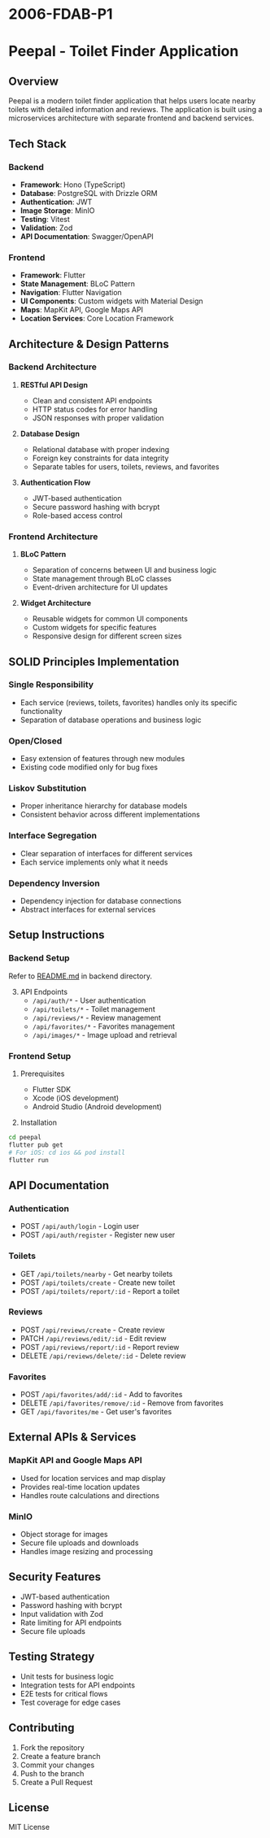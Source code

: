 # 2006-FDAB-P1

# Peepal - Toilet Finder Application

## Overview
Peepal is a modern toilet finder application that helps users locate nearby toilets with detailed information and reviews. The application is built using a microservices architecture with separate frontend and backend services.

## Tech Stack

### Backend
- **Framework**: Hono (TypeScript)
- **Database**: PostgreSQL with Drizzle ORM
- **Authentication**: JWT
- **Image Storage**: MinIO
- **Testing**: Vitest
- **Validation**: Zod
- **API Documentation**: Swagger/OpenAPI

### Frontend
- **Framework**: Flutter
- **State Management**: BLoC Pattern
- **Navigation**: Flutter Navigation
- **UI Components**: Custom widgets with Material Design
- **Maps**: MapKit API, Google Maps API
- **Location Services**: Core Location Framework

## Architecture & Design Patterns

### Backend Architecture
1. **RESTful API Design**
   - Clean and consistent API endpoints
   - HTTP status codes for error handling
   - JSON responses with proper validation

2. **Database Design**
   - Relational database with proper indexing
   - Foreign key constraints for data integrity
   - Separate tables for users, toilets, reviews, and favorites

3. **Authentication Flow**
   - JWT-based authentication
   - Secure password hashing with bcrypt
   - Role-based access control

### Frontend Architecture
1. **BLoC Pattern**
   - Separation of concerns between UI and business logic
   - State management through BLoC classes
   - Event-driven architecture for UI updates

2. **Widget Architecture**
   - Reusable widgets for common UI components
   - Custom widgets for specific features
   - Responsive design for different screen sizes

## SOLID Principles Implementation

### Single Responsibility
- Each service (reviews, toilets, favorites) handles only its specific functionality
- Separation of database operations and business logic

### Open/Closed
- Easy extension of features through new modules
- Existing code modified only for bug fixes

### Liskov Substitution
- Proper inheritance hierarchy for database models
- Consistent behavior across different implementations

### Interface Segregation
- Clear separation of interfaces for different services
- Each service implements only what it needs

### Dependency Inversion
- Dependency injection for database connections
- Abstract interfaces for external services

## Setup Instructions

### Backend Setup
Refer to [README.md](https://github.com/softwarelab3/2006-FDAB-P1/blob/main/backend/README.md) in backend directory.

3. API Endpoints
   - `/api/auth/*` - User authentication
   - `/api/toilets/*` - Toilet management
   - `/api/reviews/*` - Review management
   - `/api/favorites/*` - Favorites management
   - `/api/images/*` - Image upload and retrieval

### Frontend Setup
1. Prerequisites
   - Flutter SDK
   - Xcode (iOS development)
   - Android Studio (Android development)

2. Installation
```bash
cd peepal
flutter pub get
# For iOS: cd ios && pod install
flutter run
```

## API Documentation

### Authentication
- POST `/api/auth/login` - Login user
- POST `/api/auth/register` - Register new user

### Toilets
- GET `/api/toilets/nearby` - Get nearby toilets
- POST `/api/toilets/create` - Create new toilet
- POST `/api/toilets/report/:id` - Report a toilet

### Reviews
- POST `/api/reviews/create` - Create review
- PATCH `/api/reviews/edit/:id` - Edit review
- POST `/api/reviews/report/:id` - Report review
- DELETE `/api/reviews/delete/:id` - Delete review

### Favorites
- POST `/api/favorites/add/:id` - Add to favorites
- DELETE `/api/favorites/remove/:id` - Remove from favorites
- GET `/api/favorites/me` - Get user's favorites

## External APIs & Services

### MapKit API and Google Maps API
- Used for location services and map display
- Provides real-time location updates
- Handles route calculations and directions

### MinIO
- Object storage for images
- Secure file uploads and downloads
- Handles image resizing and processing

## Security Features
- JWT-based authentication
- Password hashing with bcrypt
- Input validation with Zod
- Rate limiting for API endpoints
- Secure file uploads

## Testing Strategy
- Unit tests for business logic
- Integration tests for API endpoints
- E2E tests for critical flows
- Test coverage for edge cases

## Contributing
1. Fork the repository
2. Create a feature branch
3. Commit your changes
4. Push to the branch
5. Create a Pull Request

## License
MIT License
